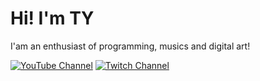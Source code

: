 # Hi! I'm TY
I'am an enthusiast of programming, musics and digital art! 

[![YouTube Channel](https://img.shields.io/badge/-TY.-red?style=for-the-badge&logo=youtube&logoColor=white)](https://www.youtube.com/thunderyuri)
[![Twitch Channel](https://img.shields.io/badge/-thunderyuri-9146FF?style=for-the-badge&logo=twitch&logoColor=white)](https://www.twitch.tv/thunderyuri)
